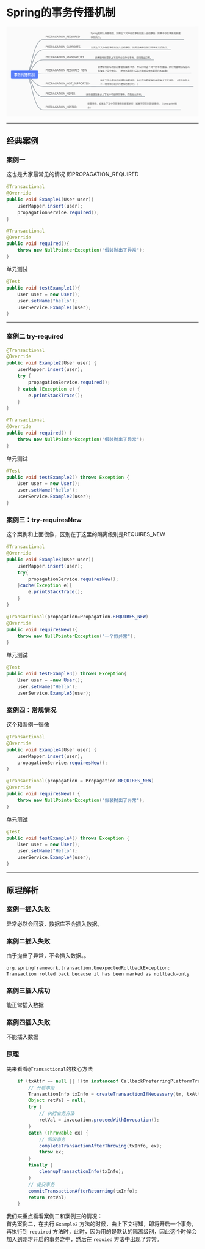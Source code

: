 # Spring的事务传播机制

![title](https://raw.githubusercontent.com/lllpla/img/master/gitnote/2020/04/10/1586502982434-1586502982465.png?token=ACTJ35SRZMLEYUBACF6VYLS6SAOY4)

---

<a name="anyFc"></a>

## 经典案例

<a name="AcBms"></a>
### 案例一
这也是大家最常见的情况 即PROPAGATION_REQUIRED

```java
@Transactional
@Override
public void Example1(User user){
	userMapper.insert(user);
    propagationService.required();
}
```

```java
@Transactional
@Override
public void required(){
	throw new NullPointerException("假装抛出了异常");
}

```

单元测试

```java
@Test
public void testExample1(){
    User user = new User();
    user.setName("hello");
    userService.Example1(user);
}
```

---

<a name="wKFlw"></a>
### 案例二 try-required

```java
@Transactional
@Override
public void Example2(User user) {
    userMapper.insert(user);
    try {
        propagationService.required();
    } catch (Exception e) {
        e.printStackTrace();
    }
}
```

```java
@Transactional
@Override
public void required() {
    throw new NullPointerException("假装抛出了异常");
}
```
单元测试

```java
@Test
public void testExample2() throws Exception {
    User user = new User();
    user.setName("hello");
    userService.Example2(user);
}

```
<a name="0jsas"></a>
### 案例三：try-requiresNew
这个案例和上面很像，区别在于这里的隔离级别是REQUIRES_NEW

```java
@Transactional
@Override
public void Example3(User user){
    userMapper.insert(user);
    try{
    	propagationService.requiresNew();
    }cache(Exception e){
    	e.printStackTrace();
    }
}
```

```java
@Transactional(propagation=Propagation.REQUIRES_NEW)
@Override
public void requiresNew(){
    throw new NullPointerException("一个假异常");
}
```

单元测试
```java
@Test
public void testExample3() throws Exception{
    User user = =new User();
    user.setName("Hello");
    userService.Example3(user);
```
<a name="0WqIR"></a>
### 案例四：常规情况
这个和案例一很像

```java
@Transactional
@Override
public void Example4(User user) {
    userMapper.insert(user);
    propagationService.requiresNew();
}
```

```java
@Transactional(propagation = Propagation.REQUIRES_NEW)
@Override
public void requiresNew() {
    throw new NullPointerException("假装抛出了异常");
}
```

单元测试

```java
@Test
public void testExample4() throws Exception {
    User user = new User();
    user.setName("Hello");
    userService.Example4(user);
}
```

---

<a name="QL67Q"></a>
## 原理解析
<a name="t40Tu"></a>
### 案例一插入失败
异常必然会回滚，数据库不会插入数据。
<a name="xAoFE"></a>
### 案例二插入失败
由于抛出了异常，不会插入数据。。

```
org.springframework.transaction.UnexpectedRollbackException: 
Transaction rolled back because it has been marked as rollback-only

```
<a name="pn1hy"></a>
### 案例三插入成功
能正常插入数据
<a name="NCZyv"></a>
### 案例四插入失败
不能插入数据
<a name="2Gl7t"></a>
### 原理
先来看看`@Transactional`的核心方法

```java
	if (txAttr == null || !(tm instanceof CallbackPreferringPlatformTransactionManager)) {
		// 开启事务
		TransactionInfo txInfo = createTransactionIfNecessary(tm, txAttr, joinpointIdentification);
		Object retVal = null;
		try {
			// 执行业务方法
			retVal = invocation.proceedWithInvocation();
		}
		catch (Throwable ex) {
			// 回滚事务
			completeTransactionAfterThrowing(txInfo, ex);
			throw ex;
		}
		finally {
			cleanupTransactionInfo(txInfo);
		}
		// 提交事务
		commitTransactionAfterReturning(txInfo);
		return retVal;
	}
```
我们来重点看看案例二和案例三的情况：<br />首先案例二，在执行 `Example2` 方法的时候，由上下文得知，即将开启一个事务，再执行到 `required` 方法时，此时，因为用的是默认的隔离级别，因此这个时候会加入到刚才开启的事务之中，然后在 `requied` 方法中出现了异常。

